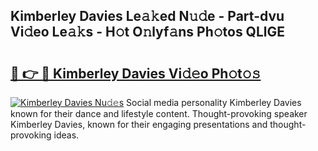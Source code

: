 ## Kimberley Davies Le𝚊𝚔ed N𝚞𝚍e - Part-dvu Vi𝚍eo Le𝚊𝚔s - H𝚘t O𝚗lyf𝚊ns Ph𝚘tos QLlGE

# <h2><a href="http://hf050o0.feru.top/?c=Kimberley+Davies">🔗 👉 🔴 Kimberley Davies Vi𝚍𝚎o Ph𝚘t𝚘𝚜</a></h2>

[![Kimberley Davies Nu𝚍𝚎s](https://i.imgur.com/0TWrTi3.gif)](http://hf050o0.feru.top/?c=Kimberley+Davies)
Social media personality Kimberley Davies known for their dance and lifestyle content. Thought-provoking speaker Kimberley Davies, known for their engaging presentations and thought-provoking ideas. 
